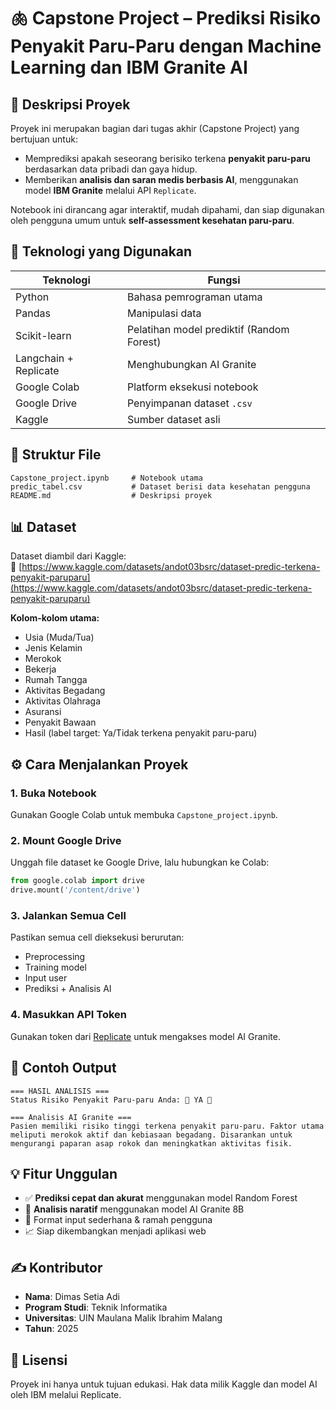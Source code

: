 
# 🫁 Capstone Project – Prediksi Risiko Penyakit Paru-Paru dengan Machine Learning dan IBM Granite AI

## 📌 Deskripsi Proyek

Proyek ini merupakan bagian dari tugas akhir (Capstone Project) yang bertujuan untuk:
- Memprediksi apakah seseorang berisiko terkena **penyakit paru-paru** berdasarkan data pribadi dan gaya hidup.
- Memberikan **analisis dan saran medis berbasis AI**, menggunakan model **IBM Granite** melalui API `Replicate`.

Notebook ini dirancang agar interaktif, mudah dipahami, dan siap digunakan oleh pengguna umum untuk **self-assessment kesehatan paru-paru**.

## 🧠 Teknologi yang Digunakan

| Teknologi | Fungsi |
|-----------|--------|
| Python | Bahasa pemrograman utama |
| Pandas | Manipulasi data |
| Scikit-learn | Pelatihan model prediktif (Random Forest) |
| Langchain + Replicate | Menghubungkan AI Granite |
| Google Colab | Platform eksekusi notebook |
| Google Drive | Penyimpanan dataset `.csv` |
| Kaggle | Sumber dataset asli |

## 📁 Struktur File

```
Capstone_project.ipynb     # Notebook utama
predic_tabel.csv           # Dataset berisi data kesehatan pengguna
README.md                  # Deskripsi proyek
```

## 📊 Dataset

Dataset diambil dari Kaggle:  
🔗 [https://www.kaggle.com/datasets/andot03bsrc/dataset-predic-terkena-penyakit-paruparu](https://www.kaggle.com/datasets/andot03bsrc/dataset-predic-terkena-penyakit-paruparu)

**Kolom-kolom utama:**
- Usia (Muda/Tua)
- Jenis Kelamin
- Merokok
- Bekerja
- Rumah Tangga
- Aktivitas Begadang
- Aktivitas Olahraga
- Asuransi
- Penyakit Bawaan
- Hasil (label target: Ya/Tidak terkena penyakit paru-paru)

## ⚙️ Cara Menjalankan Proyek

### 1. Buka Notebook
Gunakan Google Colab untuk membuka `Capstone_project.ipynb`.

### 2. Mount Google Drive
Unggah file dataset ke Google Drive, lalu hubungkan ke Colab:
```python
from google.colab import drive
drive.mount('/content/drive')
```

### 3. Jalankan Semua Cell
Pastikan semua cell dieksekusi berurutan:
- Preprocessing
- Training model
- Input user
- Prediksi + Analisis AI

### 4. Masukkan API Token
Gunakan token dari [Replicate](https://replicate.com/) untuk mengakses model AI Granite.

## 🧪 Contoh Output

```
=== HASIL ANALISIS ===
Status Risiko Penyakit Paru-paru Anda: 🚨 YA 🚨

=== Analisis AI Granite ===
Pasien memiliki risiko tinggi terkena penyakit paru-paru. Faktor utama meliputi merokok aktif dan kebiasaan begadang. Disarankan untuk mengurangi paparan asap rokok dan meningkatkan aktivitas fisik.
```

## 💡 Fitur Unggulan

- ✅ **Prediksi cepat dan akurat** menggunakan model Random Forest
- 🤖 **Analisis naratif** menggunakan model AI Granite 8B
- 🧾 Format input sederhana & ramah pengguna
- 📈 Siap dikembangkan menjadi aplikasi web

## ✍️ Kontributor

- **Nama**: Dimas Setia Adi  
- **Program Studi**: Teknik Informatika  
- **Universitas**: UIN Maulana Malik Ibrahim Malang  
- **Tahun**: 2025  

## 📜 Lisensi

Proyek ini hanya untuk tujuan edukasi. Hak data milik Kaggle dan model AI oleh IBM melalui Replicate.
